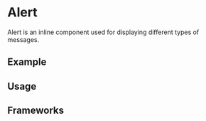 <script setup>
  import Vue from './vue.md';
  import Elements from './elements.md';
  import React from './react.md';
</script>

# Alert

Alert is an inline component used for displaying different types of messages.

<components-status react='released' vue='released' elements='released' />

## Example

<theme-switcher />

<alert-example></alert-example>

## Usage

<component-design-guidelines name="Warp - Components / Button" link="https://www.figma.com/file/8P1JQsd82b93gQ6K3igO2p/Warp---Components?type=design&node-id=303-19039&mode=design&t=zUBVst8JZi0AR66n-0" />

<component-questions />

## Frameworks

<tabs-content> 
  <template #react>
   <react />
  </template>
  <template #vue>
    <vue />
  </template>
  <template #elements>
    <elements />
  </template>
</tabs-content>
